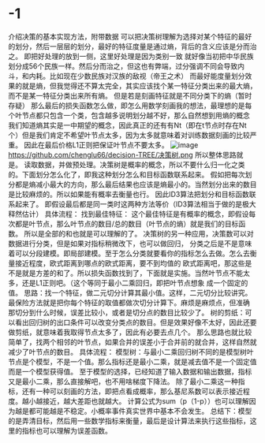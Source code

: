 # -1
介绍决策的基本实现方法，附带数据
可以把决策树理解为选择对某个特征的最好的划分，然后一层层的划分，最好的特征度量是通过熵，背后的含义应该是分而治之。
即把好处理的放到一侧，这里好处理是因为类别一致
就好像当初把中华民族划分成56个民族一样。然后分而治之，但这也有弊端，过分强调不同会导致内斗，和内耗。比如现在少数民族对汉族的敌视（帝王之术）
而最好能度量划分效果的就是熵，但我觉得还不算太完全，其实应该找个某一特征分类出来的最大熵，而不是某一特征分类出来所有熵。
但是若是刻画特征就是不同分类下的熵（暂时存疑）
那么最后的损失函数怎么做，即怎么用数学刻画我的想法，最理想的是每个叶节点都只包含一个类，包含越多说明划分越不好，那么自然想到用熵的概念
我们知道熵其实是一中期望的概念，因此真正的还有有Nt（即在t节点时存在Nt个）但是我们肯定不希望叶节点太多，因为太多就意味着对训练数据刻画的比较严重。
因此在最后价格L1正则把保证叶节点不要太多。
![image](img_url)https://github.com/chenglu66/decision-TREE/决策树.png
所以整体思路就是。
读取数据，并做预处理。决策树是概率的概念，所以不要什么归一化之类的。下面划分怎么化了，即我这种划分怎么和目标函数联系起来。
假如把每次划分都是熵减小最大的方向，那么最后结果也应该是熵最小的。当然划分出来的数目是比较麻烦的。所以如果能有概率去衡量也行。
因此ID3算法把划分和目标函数联系起来了。
即假设最后都是同一类时这两种方法等价（ID3算法相当于做的是极大释然估计）
具体流程：
找到最佳特征：
这个最佳特征是有概率的概念，即假设每次都是叶节点，那么叶节点的数目/总的数目（叶节点的熵）就是我们的目标函数。
所以是全部的和也就是可以理解的了。
决策树的另一种应用，决策数可以对数据进行分类，但是如果对指标稍微改下，也可以做回归，
分类之后是不是意味着可以分段建模。即局部建模。至于怎么分类就要看你的指标怎么去做。怎么去衡量接近程度，欧式距离到哪点的欧式距离，要不到均值的
欧式距离吧，那这些是不是就是方差的和了。所以损失函数找到了，下面就是实施。当然叶节点不能太多，还是L1正则吧。（这个等同于最小二乘回归，即把叶节点想象
成一个固定的值。
思路：找一个特征，做二元切分计算其最小值。这样，二元切分比较讲究。最保险方法就是把你每个特征的取值都做次切分计算下。麻烦是麻烦点，但准确
那切分到什么时候，误差比较小，或者是切分点的数目比较少了。
树的剪纸：可以看出回归树的出口条件可以改变分类点的数目。但是效果好像不太好，因此还要做剪纸，就意味着我取得节点太多了，因此有必要去点几个。
那么思路也就比较简单了，找两个相邻的叶节点，如果合并的误差小于合并前的就合并，这样自然就减少了叶节点的数目。
具体流程：
模型树：与最小二乘回归树不同的是模型树叶节点是个模型，不是一个值。那么指标还是最小二乘，就是减去值不是一个固定值而是一个模型获得值。
至于模型的选择，已经知道了输入数据和输出数据，指标又是最小二乘，那么直接解吧，也不用啥梯度下降法。
除了最小二乘这一种指标，还有一种可以刻画的方法，即把点看成概率，那么基尼系数可以表示接近程度。越小越接近，越大差距也就越大。
计算公式为sum（p（1-p））也可以理解因为越是都可能越是不稳定。小概率事件真实世界中基本不会发生。
总结下：模型的是弄清目标，然后用一些数学指标来衡量，最后是设计算法来执行这些指标，这里的指标也可以理解为误差函数。



